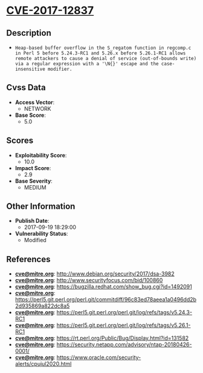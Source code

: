 
# [CVE-2017-12837](http://www.debian.org/security/2017/dsa-3982)

## Description

- `Heap-based buffer overflow in the S_regatom function in regcomp.c in Perl 5 before 5.24.3-RC1 and 5.26.x before 5.26.1-RC1 allows remote attackers to cause a denial of service (out-of-bounds write) via a regular expression with a '\N{}' escape and the case-insensitive modifier.`

## Cvss Data

- **Access Vector**:
  - NETWORK
- **Base Score**:
  - 5.0

## Scores

- **Exploitability Score**:
  - 10.0
- **Impact Score**:
  - 2.9
- **Base Severity**:
  - MEDIUM

## Other Information

- **Publish Date**:
  - 2017-09-19 18:29:00
- **Vulnerability Status**:
  - Modified

## References

- **cve@mitre.org**: http://www.debian.org/security/2017/dsa-3982
- **cve@mitre.org**: http://www.securityfocus.com/bid/100860
- **cve@mitre.org**: https://bugzilla.redhat.com/show_bug.cgi?id=1492091
- **cve@mitre.org**: https://perl5.git.perl.org/perl.git/commitdiff/96c83ed78aeea1a0496dd2b2d935869a822dc8a5
- **cve@mitre.org**: https://perl5.git.perl.org/perl.git/log/refs/tags/v5.24.3-RC1
- **cve@mitre.org**: https://perl5.git.perl.org/perl.git/log/refs/tags/v5.26.1-RC1
- **cve@mitre.org**: https://rt.perl.org/Public/Bug/Display.html?id=131582
- **cve@mitre.org**: https://security.netapp.com/advisory/ntap-20180426-0001/
- **cve@mitre.org**: https://www.oracle.com/security-alerts/cpujul2020.html
